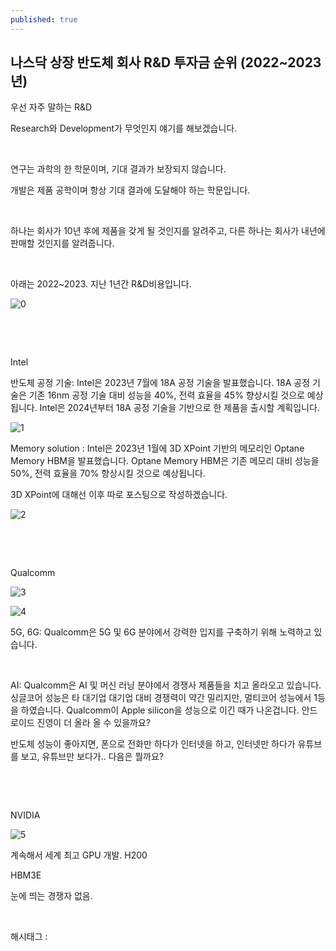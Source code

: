 ```yaml
---
published: true
---
```

## 나스닥 상장 반도체 회사 R&D 투자금 순위 (2022~2023년)

우선 자주 말하는 R&D

Research와 Development가 무엇인지 얘기를 해보겠습니다.

​

연구는 과학의 한 학문이며, 기대 결과가 보장되지 않습니다.

개발은 제품 공학이며 항상 기대 결과에 도달해야 하는 학문입니다.

​

하나는 회사가 10년 후에 제품을 갖게 될 것인지를 알려주고, 다른 하나는 회사가 내년에 판매할 것인지를 알려줍니다.

​

아래는 2022~2023. 지난 1년간 R&D비용입니다.

![0](/asset/img/223285154714/0.png)

​

​

Intel

반도체 공정 기술: Intel은 2023년 7월에 18A 공정 기술을 발표했습니다. 18A 공정 기술은 기존 16nm 공정 기술 대비 성능을 40%, 전력 효율을 45% 향상시킬 것으로 예상됩니다. Intel은 2024년부터 18A 공정 기술을 기반으로 한 제품을 출시할 계획입니다.

![1](/asset/img/223285154714/1.png)

Memory solution : Intel은 2023년 1월에 3D XPoint 기반의 메모리인 Optane Memory HBM을 발표했습니다. Optane Memory HBM은 기존 메모리 대비 성능을 50%, 전력 효율을 70% 향상시킬 것으로 예상됩니다.

3D XPoint에 대해선 이후 따로 포스팅으로 작성하겠습니다.

![2](/asset/img/223285154714/2.png)

​

​

Qualcomm

![3](/asset/img/223285154714/3.png)

![4](/asset/img/223285154714/4.png)

5G, 6G: Qualcomm은 5G 및 6G 분야에서 강력한 입지를 구축하기 위해 노력하고 있습니다.

​

AI: Qualcomm은 AI 및 머신 러닝 분야에서 경쟁사 제품들을 치고 올라오고 있습니다. 싱글코어 성능은 타 대기업 대기업 대비 경쟁력이 약간 밀리지만, 멀티코어 성능에서 1등을 하였습니다. Qualcomm이 Apple silicon을 성능으로 이긴 때가 나온겁니다. 안드로이드 진영이 더 올라 올 수 있을까요?

반도체 성능이 좋아지면, 폰으로 전화만 하다가 인터넷을 하고, 인터넷만 하다가 유튜브를 보고, 유튜브만 보다가.. 다음은 뭘까요?

​

​

NVIDIA

![5](/asset/img/223285154714/5.png)

계속해서 세계 최고 GPU 개발. H200

HBM3E

눈에 띄는 경쟁자 없음.

​

 해시태그 : 